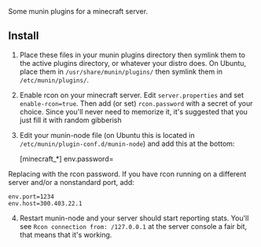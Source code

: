 Some munin plugins for a minecraft server.

Install
-------

1. Place these files in your munin plugins directory then
 symlink them to the active plugins directory, or whatever
 your distro does. On Ubuntu, place them in `/usr/share/munin/plugins/`
 then symlink them in `/etc/munin/plugins/`. 

2. Enable rcon on your minecraft server. Edit `server.properties` and
 set `enable-rcon=true`. Then add (or set) `rcon.password` with a secret
 of your choice. Since you'll never need to memorize it, it's suggested
 that you just fill it with random gibberish

3. Edit your munin-node file (on Ubuntu this is located in
 `/etc/munin/plugin-conf.d/munin-node`) and add this at the
 bottom:

    [minecraft_*]
    env.password=<password>

 Replacing <password> with the rcon password. If you have
 rcon running on a different server and/or a nonstandard
 port, add:

    env.port=1234
    env.host=300.403.22.1

4. Restart munin-node and your server should start reporting
 stats. You'll see `Rcon connection from: /127.0.0.1` at the
 server console a fair bit, that means that it's working.
